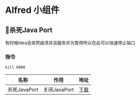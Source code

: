 # Alfred 小组件

## 🔪杀死Java Port

有时候Idea会突然崩溃并且服务并为暂停所以在此可以快速停止端口

### 指令

`kill 8080`

| 名称| 作用| 地址 |
|---|---|---|
|杀死JavaPort | 关闭JavaPort | [下载](https://github.com/PeixyJ/alfred/blob/main/Kill%20Java%20Port.alfredworkflow)|